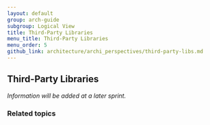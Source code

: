 ```yaml
---
layout: default
group: arch-guide
subgroup: Logical View
title: Third-Party Libraries
menu_title: Third-Party Libraries
menu_order: 5
github_link: architecture/archi_perspectives/third-party-libs.md
---
```



<h2>Third-Party Libraries</h2>

<i>Information will be added at a later sprint.</i>


<h3>Related topics</h3>


